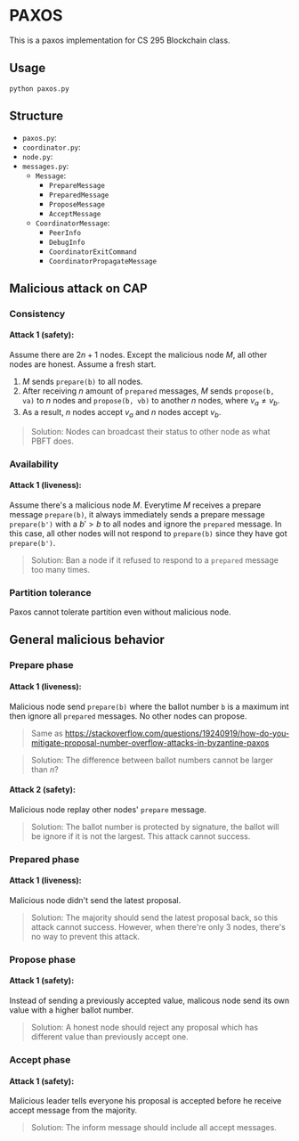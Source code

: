 # PAXOS

This is a paxos implementation for CS 295 Blockchain class.

## Usage

```
python paxos.py
```

## Structure


* `paxos.py`:
* `coordinator.py`:
* `node.py`:
* `messages.py`:
  * `Message`:
    * `PrepareMessage`
    * `PreparedMessage`
    * `ProposeMessage`
    * `AcceptMessage`
  * `CoordinatorMessage`:
    * `PeerInfo`
    * `DebugInfo`
    * `CoordinatorExitCommand`
    * `CoordinatorPropagateMessage`

## Malicious attack on CAP

### **C**onsistency
#### Attack 1 (safety):

Assume there are $2n + 1$ nodes. Except the malicious node $M$, all other nodes are honest. Assume a fresh start.

  1. $M$ sends `prepare(b)` to all nodes.
  2. After receiving $n$ amount of `prepared` messages, $M$ sends `propose(b, va)` to $n$ nodes and `propose(b, vb)` to another $n$ nodes, where $v_a \neq v_b$.
  3. As a result, $n$ nodes accept $v_a$ and $n$ nodes accept $v_b$.

> Solution:
> Nodes can broadcast their status to other node as what PBFT does.



### **A**vailability
#### Attack 1 (liveness):

Assume there's a malicious node $M$. Everytime $M$ receives a prepare message `prepare(b)`, it always immediately sends a prepare message `prepare(b')` with a $b' > b$ to all nodes and ignore the `prepared` message. In this case, all other nodes will not respond to `prepare(b)` since they have got `prepare(b')`.

> Solution:
> Ban a node if it refused to respond to a `prepared` message too many times.

### **P**artition tolerance

Paxos cannot tolerate partition even without malicious node.


## General malicious behavior

### Prepare phase

#### Attack 1 (liveness):

Malicious node send `prepare(b)` where the ballot number `b` is a maximum int then ignore all `prepared` messages. No other nodes can propose.

> Same as https://stackoverflow.com/questions/19240919/how-do-you-mitigate-proposal-number-overflow-attacks-in-byzantine-paxos

> Solution:
> The difference between ballot numbers cannot be larger than $n$?

#### Attack 2 (safety):

Malicious node replay other nodes' `prepare` message.

> Solution:
> The ballot number is protected by signature, the ballot will be ignore if it is not the largest. This attack cannot success.

### Prepared phase

#### Attack 1 (liveness):

Malicious node didn't send the latest proposal.

> Solution:
> The majority should send the latest proposal back, so this attack cannot success.
> However, when there're only 3 nodes, there's no way to prevent this attack.

### Propose phase

#### Attack 1 (safety):

Instead of sending a previously accepted value, malicous node send its own value with a higher ballot number.

> Solution:
> A honest node should reject any proposal which has different value than previously accept one.

### Accept phase

#### Attack 1 (safety):

Malicious leader tells everyone his proposal is accepted before he receive accept message from the majority.

> Solution:
> The inform message should include all accept messages.


